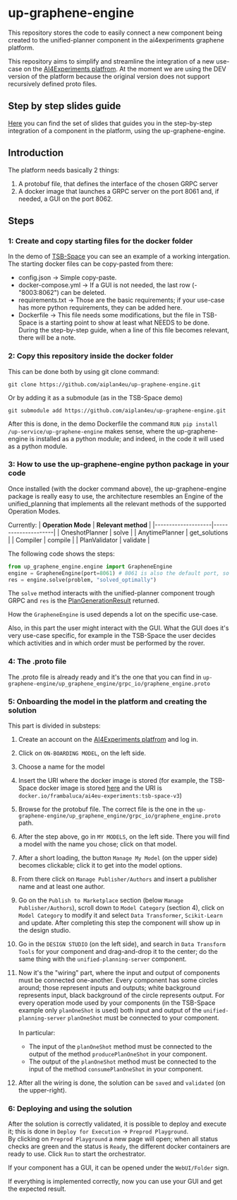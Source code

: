 # up-graphene-engine
This repository stores the code to easily connect a new component being created to the unified-planner component in the ai4experiments graphene platform.

This repository aims to simplify and streamline the integration of a new use-case on the [AI4Experiments platfrom](https://aiexp-dev.ai4europe.eu/#/home). At the moment we are using the DEV version of the platform because the original version does not support recursively defined proto files.

## Step by step slides guide
[Here](https://docs.google.com/presentation/d/1v1R6OdxgOXRrMl8kgfoBc9Ug8xVnPpqz1BUVw3mskwo/edit#slide=id.p) you can find the set of slides that guides you in the step-by-step integration of a component in the platform, using the up-graphene-engine.


## Introduction

The platform needs basically 2 things:

1. A protobuf file, that defines the interface of the chosen GRPC server
2. A docker image that launches a GRPC server on the port 8061 and, if needed, a GUI on the port 8062.

## Steps
### 1: Create and copy starting files for the docker folder

In the demo of [TSB-Space](https://github.com/aiplan4eu/ai4experiments-tsb-space) you can see an example of a working intergation.
The starting docker files can be copy-pasted from there:

* config.json -> Simple copy-paste.
* docker-compose.yml -> If a GUI is not needed, the last row (- "8003:8062") can be deleted.
* requirements.txt -> Those are the basic requirements; if your use-case has more python requirements, they can be added here.
* Dockerfile -> This file needs some modifications, but the file in TSB-Space is a starting point to show at least what NEEDS to be done. During the step-by-step guide, when a line of this file becomes relevant, there will be a note.

### 2: Copy this repository inside the docker folder

This can be done both by using git clone command:

```git clone https://github.com/aiplan4eu/up-graphene-engine.git```

Or by adding it as a submodule (as in the TSB-Space demo)

```git submodule add https://github.com/aiplan4eu/up-graphene-engine.git```

After this is done, in the demo Dockerfile the command ```RUN pip install /up-service/up-graphene-engine``` makes sense, where the up-graphene-engine is installed as a python module; and indeed, in the code it will used as a python module.

### 3: How to use the up-graphene-engine python package in your code

Once installed (with the docker command above), the up-graphene-engine package is really easy to use, the architecture resembles an Engine of the unified_planning that implements all the relevant methods of the supported Operation Modes.

Currently:
| **Operation Mode** | **Relevant method** |
|--------------------|---------------------|
| OneshotPlanner     | solve               |
| AnytimePlanner     | get_solutions       |
| Compiler           | compile             |
| PlanValidator      | validate            |

The following code shows the steps:
```python
from up_graphene_engine.engine import GrapheneEngine
engine = GrapheneEngine(port=8061) # 8061 is also the default port, so it can be omitted
res = engine.solve(problem, "solved_optimally")
```

The `solve` method interacts with the unified-planner component trough GRPC and `res` is the [PlanGenerationResult](https://unified-planning.readthedocs.io/en/latest/api/engines/PlanGenerationResult.html) returned.

How the `GrapheneEngine` is used depends a lot on the specific use-case.

Also, in this part the user might interact with the GUI. What the GUI does it's very use-case specific, for example in the TSB-Space the user decides which activities and in which order must be performed by the rover.

### 4: The .proto file

The .proto file is already ready and it's the one that you can find in `up-graphene-engine/up_graphene_engine/grpc_io/graphene_engine.proto`

### 5: Onboarding the model in the platform and creating the solution

This part is divided in substeps:

1. Create an account on the [AI4Experiments platfrom](https://aiexp-dev.ai4europe.eu/#/home) and log in.
2. Click on `ON-BOARDING MODEL`, on the left side.
3. Choose a name for the model
4. Insert the URI where the docker image is stored (for example, the TSB-Space docker image is stored [here](https://hub.docker.com/layers/frambaluca/ai4eu-experiments/tsb-space-v3/images/sha256-8a1b4fdee11092795e707f53de36049790251f76eb831502f9a03c5ec65fd97c?context=repo) and the URI is `docker.io/frambaluca/ai4eu-experiments:tsb-space-v3`)
5. Browse for the protobuf file. The correct file is the one in the `up-graphene-engine/up_graphene_engine/grpc_io/graphene_engine.proto` path.
6. After the step above, go in `MY MODELS`, on the left side. There you will find a model with the name you chose; click on that model.
7. After a short loading, the button `Manage My Model` (on the upper side) becomes clickable; click it to get into the model options.
8. From there click on `Manage Publisher/Authors` and insert a publisher name and at least one author.
9. Go on the `Publish to Marketplace` section (below `Manage Publisher/Authors`), scroll down to `Model Category` (section 4), click on `Model Category` to modify it and select `Data Transformer`, `Scikit-Learn` and update. After completing this step the component will show up in the design studio.
10. Go in the `DESIGN STUDIO` (on the left side), and search in `Data Transform Tools` for your component and drag-and-drop it to the center; do the same thing with the `unified-planning-server` component.
11. Now it's the "wiring" part, where the input and output of components must be connected one-another. Every component has some circles around; those represent inputs and outputs; white background represents input, black background of the circle represents output. For every operation mode used by your components (in the TSB-Space example only `planOneShot` is used) both input and output of the `unified-planning-server` `planOneShot` must be connected to your component.<br /><br />
In particular:

    * The input of the `planOneShot` method must be connected to the output of the method `producePlanOneShot` in your component.
    * The output of the `planOneShot` method must be connected to the input of the method `consumePlanOneShot` in your component.

12. After all the wiring is done, the solution can be `saved` and `validated` (on the upper-right).

### 6: Deploying and using the solution

After the solution is correctly validated, it is possible to deploy and execute it; this is done in `Deploy for Execution` -> `Preprod Playground`.<br />
By clicking on `Preprod Playground` a new page will open; when all status checks are green and the status is `Ready`, the different docker containers are ready to use.
Click `Run` to start the orchestrator.

If your component has a GUI, it can be opened under the `WebUI/Folder` sign.

If everything is implemented correctly, now you can use your GUI and get the expected result.
